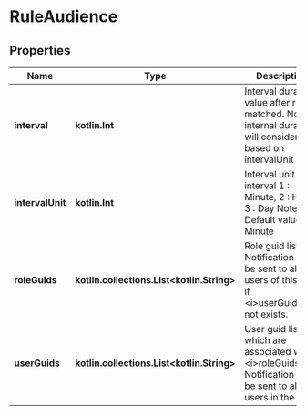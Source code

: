 
# RuleAudience

## Properties
Name | Type | Description | Notes
------------ | ------------- | ------------- | -------------
**interval** | **kotlin.Int** | Interval duration value after rule matched.  Note : internal duration will consider based on intervalUnit | 
**intervalUnit** | **kotlin.Int** | Interval unit for interval  1 : Minute,  2 : Hour,  3 : Day   Note : Default value is Minute | 
**roleGuids** | **kotlin.collections.List&lt;kotlin.String&gt;** | Role guid list. Notification will be sent to all users of this role if &lt;i&gt;userGuids&lt;/i&gt; not exists. | 
**userGuids** | **kotlin.collections.List&lt;kotlin.String&gt;** | User guid list which are associated with &lt;i&gt;roleGuids&lt;/i&gt;. Notification will be sent to all users in the list. |  [optional]



